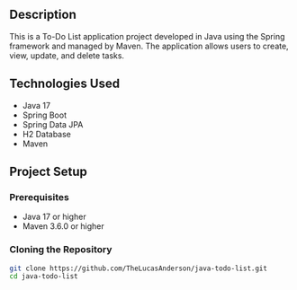 ## Description
This is a To-Do List application project developed in Java using the Spring framework and managed by Maven. The application allows users to create, view, update, and delete tasks.

## Technologies Used
- Java 17
- Spring Boot
- Spring Data JPA
- H2 Database
- Maven

## Project Setup

### Prerequisites
- Java 17 or higher
- Maven 3.6.0 or higher

### Cloning the Repository
```bash
git clone https://github.com/TheLucasAnderson/java-todo-list.git
cd java-todo-list